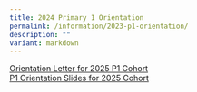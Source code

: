 ```yaml
---
title: 2024 Primary 1 Orientation
permalink: /information/2023-p1-orientation/
description: ""
variant: markdown
---
```

<a href="/files/2024_P1_Orientation_Letter_for_2025_P1_Cohort.pdf" target="blank">Orientation Letter for 2025 P1 Cohort</a><br>
<a href="https://for.edu.sg/p1-orientation-for-2025-cohort" target="blank">P1 Orientation Slides for 2025 Cohort</a>